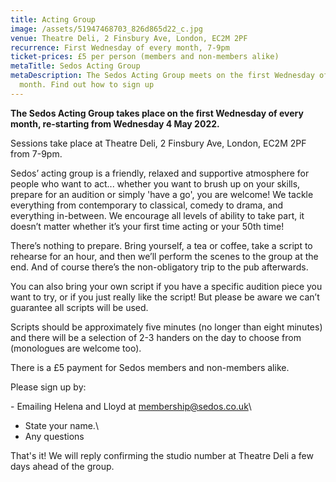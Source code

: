 ```yaml
---
title: Acting Group
image: /assets/51947468703_826d865d22_c.jpg
venue: Theatre Deli, 2 Finsbury Ave, London, EC2M 2PF
recurrence: First Wednesday of every month, 7-9pm
ticket-prices: £5 per person (members and non-members alike)
metaTitle: Sedos Acting Group
metaDescription: The Sedos Acting Group meets on the first Wednesday of every
  month. Find out how to sign up
---
```

**The Sedos Acting Group takes place on the first Wednesday of every month, re-starting from Wednesday 4 May 2022.** 

Sessions take place at Theatre Deli, 2 Finsbury Ave, London, EC2M 2PF from 7-9pm.

Sedos’ acting group is a friendly, relaxed and supportive atmosphere for people who want to act... whether you want to brush up on your skills, prepare for an audition or simply 'have a go', you are welcome! We tackle everything from contemporary to classical, comedy to drama, and everything in-between. We encourage all levels of ability to take part, it doesn’t matter whether it’s your first time acting or your 50th time! 

There’s nothing to prepare. Bring yourself, a tea or coffee, take a script to rehearse for an hour, and then we’ll perform the scenes to the group at the end. And of course there’s the non-obligatory trip to the pub afterwards. 

You can also bring your own script if you have a specific audition piece you want to try, or if you just really like the script! But please be aware we can’t guarantee all scripts will be used. 

Scripts should be approximately five minutes (no longer than eight minutes) and there will be a selection of 2-3 handers on the day to choose from (monologues are welcome too).

There is a £5 payment for Sedos members and non-members alike. 

Please sign up by:

\- Emailing Helena and Lloyd at [membership@sedos.co.uk](mailto:[membership@sedos.co.uk](<>))\
- State your name.\
- Any questions

That's it! We will reply confirming the studio number at Theatre Deli a few days ahead of the group.